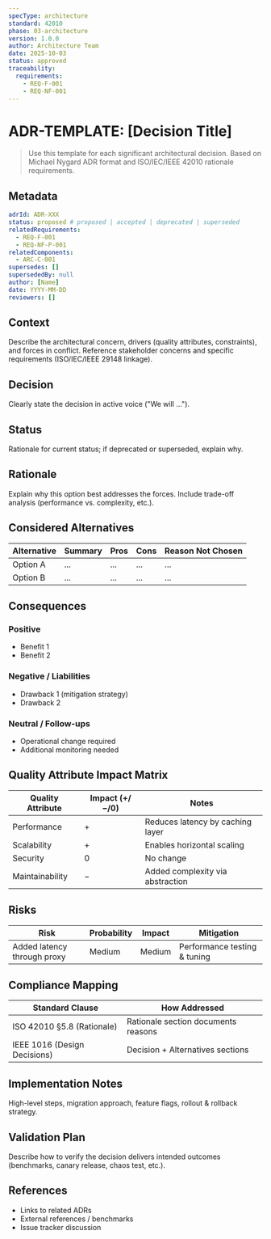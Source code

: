```yaml
---
specType: architecture
standard: 42010
phase: 03-architecture
version: 1.0.0
author: Architecture Team
date: 2025-10-03
status: approved
traceability:
  requirements:
    - REQ-F-001
    - REQ-NF-001
---
```


# ADR-TEMPLATE: [Decision Title]

> Use this template for each significant architectural decision. Based on Michael Nygard ADR format and ISO/IEC/IEEE 42010 rationale requirements.

## Metadata
```yaml
adrId: ADR-XXX
status: proposed # proposed | accepted | deprecated | superseded
relatedRequirements:
  - REQ-F-001
  - REQ-NF-P-001
relatedComponents:
  - ARC-C-001
supersedes: []
supersededBy: null
author: [Name]
date: YYYY-MM-DD
reviewers: []
```

## Context
Describe the architectural concern, drivers (quality attributes, constraints), and forces in conflict. Reference stakeholder concerns and specific requirements (ISO/IEC/IEEE 29148 linkage).

## Decision
Clearly state the decision in active voice ("We will ...").

## Status
Rationale for current status; if deprecated or superseded, explain why.

## Rationale
Explain why this option best addresses the forces. Include trade-off analysis (performance vs. complexity, etc.).

## Considered Alternatives
| Alternative | Summary | Pros | Cons | Reason Not Chosen |
|------------|---------|------|------|-------------------|
| Option A | ... | ... | ... | ... |
| Option B | ... | ... | ... | ... |

## Consequences
### Positive
- Benefit 1
- Benefit 2

### Negative / Liabilities
- Drawback 1 (mitigation strategy)
- Drawback 2

### Neutral / Follow-ups
- Operational change required
- Additional monitoring needed

## Quality Attribute Impact Matrix
| Quality Attribute | Impact (+/−/0) | Notes |
|-------------------|----------------|-------|
| Performance | + | Reduces latency by caching layer |
| Scalability | + | Enables horizontal scaling |
| Security | 0 | No change |
| Maintainability | − | Added complexity via abstraction |

## Risks
| Risk | Probability | Impact | Mitigation |
|------|-------------|--------|-----------|
| Added latency through proxy | Medium | Medium | Performance testing & tuning |

## Compliance Mapping
| Standard Clause | How Addressed |
|-----------------|---------------|
| ISO 42010 §5.8 (Rationale) | Rationale section documents reasons |
| IEEE 1016 (Design Decisions) | Decision + Alternatives sections |

## Implementation Notes
High-level steps, migration approach, feature flags, rollout & rollback strategy.

## Validation Plan
Describe how to verify the decision delivers intended outcomes (benchmarks, canary release, chaos test, etc.).

## References
- Links to related ADRs
- External references / benchmarks
- Issue tracker discussion
